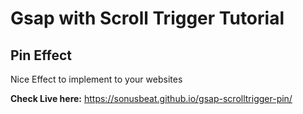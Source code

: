 # Gsap with Scroll Trigger Tutorial

## Pin Effect

Nice Effect to implement to your websites

<b>Check Live here:</b> <a href="https://sonusbeat.github.io/gsap-scrolltrigger-pin/" target="_blank">https://sonusbeat.github.io/gsap-scrolltrigger-pin/</a>
